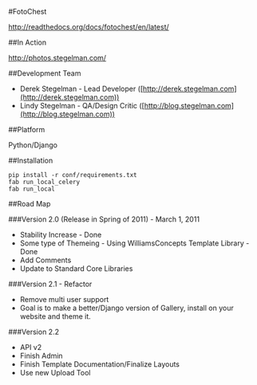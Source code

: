 #FotoChest

http://readthedocs.org/docs/fotochest/en/latest/

##In Action

http://photos.stegelman.com/

##Development Team

* Derek Stegelman - Lead Developer ([http://derek.stegelman.com](http://derek.stegelman.com))
* Lindy Stegelman - QA/Design Critic ([http://blog.stegelman.com](http://blog.stegelman.com))

##Platform

Python/Django

##Installation

    pip install -r conf/requirements.txt
    fab run_local_celery
    fab run_local

##Road Map

###Version 2.0 (Release in Spring of 2011) - March 1, 2011

* Stability Increase - Done
* Some type of Themeing - Using WilliamsConcepts Template Library - Done
* Add Comments
* Update to Standard Core Libraries

###Version 2.1 - Refactor

* Remove multi user support
* Goal is to make a better/Django version of Gallery, install on your website and theme it.

###Version 2.2

* API v2
* Finish Admin
* Finish Template Documentation/Finalize Layouts
* Use new Upload Tool

